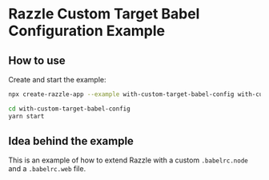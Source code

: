 # Razzle Custom Target Babel Configuration Example

## How to use

<!-- START install generated instructions please keep comment here to allow auto update -->
<!-- DON'T EDIT THIS SECTION, INSTEAD RE-RUN yarn update-examples TO UPDATE -->Create and start the example:

```bash
npx create-razzle-app --example with-custom-target-babel-config with-custom-target-babel-config

cd with-custom-target-babel-config
yarn start
```
<!-- END install generated instructions please keep comment here to allow auto update -->


## Idea behind the example
This is an example of how to extend Razzle with a custom `.babelrc.node` and a `.babelrc.web` file.
